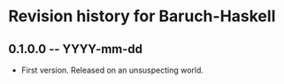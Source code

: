 # Revision history for Baruch-Haskell

## 0.1.0.0 -- YYYY-mm-dd

* First version. Released on an unsuspecting world.
